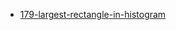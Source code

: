 - [179-largest-rectangle-in-histogram](https://leetcode.com/problems/largest-rectangle-in-histogram/)